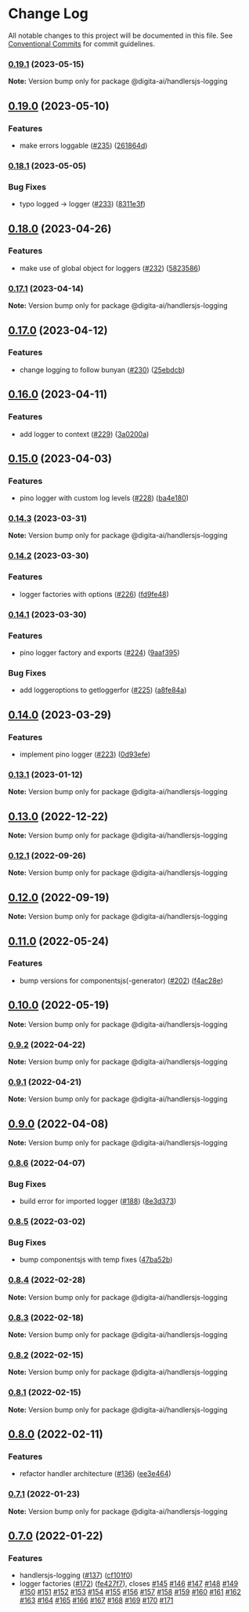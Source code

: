 # Change Log

All notable changes to this project will be documented in this file.
See [Conventional Commits](https://conventionalcommits.org) for commit guidelines.

### [0.19.1](https://github.com/digita-ai/handlersjs/compare/v0.19.0...v0.19.1) (2023-05-15)

**Note:** Version bump only for package @digita-ai/handlersjs-logging





## [0.19.0](https://github.com/digita-ai/handlersjs/compare/v0.18.1...v0.19.0) (2023-05-10)


### **Features**

* make errors loggable ([#235](https://github.com/digita-ai/handlersjs/issues/235)) ([261864d](https://github.com/digita-ai/handlersjs/commit/261864d3bd2dc1c05f74d9117920fb3145d7850f))



### [0.18.1](https://github.com/digita-ai/handlersjs/compare/v0.18.0...v0.18.1) (2023-05-05)


### **Bug Fixes**

* typo logged -> logger ([#233](https://github.com/digita-ai/handlersjs/issues/233)) ([8311e3f](https://github.com/digita-ai/handlersjs/commit/8311e3f0dd291362f76e9112e597e5873b4879d3))



## [0.18.0](https://github.com/digita-ai/handlersjs/compare/v0.17.1...v0.18.0) (2023-04-26)


### **Features**

* make use of global object for loggers ([#232](https://github.com/digita-ai/handlersjs/issues/232)) ([5823586](https://github.com/digita-ai/handlersjs/commit/5823586cd9b886a08d5000de1df8fc756c1edd1b))



### [0.17.1](https://github.com/digita-ai/handlersjs/compare/v0.17.0...v0.17.1) (2023-04-14)

**Note:** Version bump only for package @digita-ai/handlersjs-logging





## [0.17.0](https://github.com/digita-ai/handlersjs/compare/v0.16.0...v0.17.0) (2023-04-12)


### **Features**

* change logging to follow bunyan ([#230](https://github.com/digita-ai/handlersjs/issues/230)) ([25ebdcb](https://github.com/digita-ai/handlersjs/commit/25ebdcb5f2beb0ae8cdc03e6064db907964f58c4))



## [0.16.0](https://github.com/digita-ai/handlersjs/compare/v0.15.0...v0.16.0) (2023-04-11)


### **Features**

* add logger to context ([#229](https://github.com/digita-ai/handlersjs/issues/229)) ([3a0200a](https://github.com/digita-ai/handlersjs/commit/3a0200a8a402e9d381c2d3f58d14c28ba00b690a))



## [0.15.0](https://github.com/digita-ai/handlersjs/compare/v0.14.3...v0.15.0) (2023-04-03)


### **Features**

* pino logger with custom log levels ([#228](https://github.com/digita-ai/handlersjs/issues/228)) ([ba4e180](https://github.com/digita-ai/handlersjs/commit/ba4e180387bcb5152615716eb30d78d7c61c896a))



### [0.14.3](https://github.com/digita-ai/handlersjs/compare/v0.14.2...v0.14.3) (2023-03-31)

**Note:** Version bump only for package @digita-ai/handlersjs-logging





### [0.14.2](https://github.com/digita-ai/handlersjs/compare/v0.14.1...v0.14.2) (2023-03-30)


### **Features**

* logger factories with options ([#226](https://github.com/digita-ai/handlersjs/issues/226)) ([fd9fe48](https://github.com/digita-ai/handlersjs/commit/fd9fe48f831818b43040f67a60d341437a5266b5))



### [0.14.1](https://github.com/digita-ai/handlersjs/compare/v0.14.0...v0.14.1) (2023-03-30)


### **Features**

* pino logger factory and exports ([#224](https://github.com/digita-ai/handlersjs/issues/224)) ([9aaf395](https://github.com/digita-ai/handlersjs/commit/9aaf3951490128a6565e2a58b87258810100f7a7))


### **Bug Fixes**

* add loggeroptions to getloggerfor ([#225](https://github.com/digita-ai/handlersjs/issues/225)) ([a8fe84a](https://github.com/digita-ai/handlersjs/commit/a8fe84aa04e4f0d4d165c349f35c807e4e7e150e))



## [0.14.0](https://github.com/digita-ai/handlersjs/compare/v0.13.1...v0.14.0) (2023-03-29)


### **Features**

* implement pino logger ([#223](https://github.com/digita-ai/handlersjs/issues/223)) ([0d93efe](https://github.com/digita-ai/handlersjs/commit/0d93efe302a2b7ad365c4ffdc54569a45b3506bf))



### [0.13.1](https://github.com/digita-ai/handlersjs/compare/v0.13.0...v0.13.1) (2023-01-12)

**Note:** Version bump only for package @digita-ai/handlersjs-logging





## [0.13.0](https://github.com/digita-ai/handlersjs/compare/v0.12.1...v0.13.0) (2022-12-22)

**Note:** Version bump only for package @digita-ai/handlersjs-logging





### [0.12.1](https://github.com/digita-ai/handlersjs/compare/v0.12.0...v0.12.1) (2022-09-26)

**Note:** Version bump only for package @digita-ai/handlersjs-logging





## [0.12.0](https://github.com/digita-ai/handlersjs/compare/v0.11.0...v0.12.0) (2022-09-19)

**Note:** Version bump only for package @digita-ai/handlersjs-logging





## [0.11.0](https://github.com/digita-ai/handlersjs/compare/v0.10.0...v0.11.0) (2022-05-24)


### **Features**

* bump versions for componentsjs(-generator) ([#202](https://github.com/digita-ai/handlersjs/issues/202)) ([f4ac28e](https://github.com/digita-ai/handlersjs/commit/f4ac28edfb97bc0ac7df477742ac85f195d51dcd))



## [0.10.0](https://github.com/digita-ai/handlersjs/compare/v0.9.2...v0.10.0) (2022-05-19)

**Note:** Version bump only for package @digita-ai/handlersjs-logging





### [0.9.2](https://github.com/digita-ai/handlersjs/compare/v0.9.1...v0.9.2) (2022-04-22)

**Note:** Version bump only for package @digita-ai/handlersjs-logging





### [0.9.1](https://github.com/digita-ai/handlersjs/compare/v0.9.0...v0.9.1) (2022-04-21)

**Note:** Version bump only for package @digita-ai/handlersjs-logging





## [0.9.0](https://github.com/digita-ai/handlersjs/compare/v0.8.6...v0.9.0) (2022-04-08)

**Note:** Version bump only for package @digita-ai/handlersjs-logging





### [0.8.6](https://github.com/digita-ai/handlersjs/compare/v0.8.5...v0.8.6) (2022-04-07)


### **Bug Fixes**

* build error for imported logger ([#188](https://github.com/digita-ai/handlersjs/issues/188)) ([8e3d373](https://github.com/digita-ai/handlersjs/commit/8e3d373991b2b297784f2427d70c64bcbaf932a1))



### [0.8.5](https://github.com/digita-ai/handlersjs/compare/v0.8.4...v0.8.5) (2022-03-02)


### **Bug Fixes**

* bump componentsjs with temp fixes  ([47ba52b](https://github.com/digita-ai/handlersjs/commit/47ba52b0b9d7455528a209e17842d24464aa6295))



### [0.8.4](https://github.com/digita-ai/handlersjs/compare/v0.8.3...v0.8.4) (2022-02-28)

**Note:** Version bump only for package @digita-ai/handlersjs-logging





### [0.8.3](https://github.com/digita-ai/handlersjs/compare/v0.8.2...v0.8.3) (2022-02-18)

**Note:** Version bump only for package @digita-ai/handlersjs-logging





### [0.8.2](https://github.com/digita-ai/handlersjs/compare/v0.8.1...v0.8.2) (2022-02-15)

**Note:** Version bump only for package @digita-ai/handlersjs-logging





### [0.8.1](https://github.com/digita-ai/handlersjs/compare/v0.8.0...v0.8.1) (2022-02-15)

**Note:** Version bump only for package @digita-ai/handlersjs-logging





## [0.8.0](https://github.com/digita-ai/handlersjs/compare/v0.7.1...v0.8.0) (2022-02-11)


### **Features**

* refactor handler architecture ([#136](https://github.com/digita-ai/handlersjs/issues/136)) ([ee3e464](https://github.com/digita-ai/handlersjs/commit/ee3e4643e0c2cf281cca26dfdd8dc9fff4a6ca58))



### [0.7.1](https://github.com/digita-ai/handlersjs/compare/v0.7.0...v0.7.1) (2022-01-23)

**Note:** Version bump only for package @digita-ai/handlersjs-logging





## [0.7.0](https://github.com/digita-ai/handlersjs/compare/v0.6.0...v0.7.0) (2022-01-22)


### **Features**

* handlersjs-logging ([#137](https://github.com/digita-ai/handlersjs/issues/137)) ([cf101f0](https://github.com/digita-ai/handlersjs/commit/cf101f02545ca7307e691dc12f69bdc4ad8b29c8))
* logger factories ([#172](https://github.com/digita-ai/handlersjs/issues/172)) ([fe427f7](https://github.com/digita-ai/handlersjs/commit/fe427f73ff5aded262d09b4cd33933279f7e95ae)), closes [#145](https://github.com/digita-ai/handlersjs/issues/145) [#146](https://github.com/digita-ai/handlersjs/issues/146) [#147](https://github.com/digita-ai/handlersjs/issues/147) [#148](https://github.com/digita-ai/handlersjs/issues/148) [#149](https://github.com/digita-ai/handlersjs/issues/149) [#150](https://github.com/digita-ai/handlersjs/issues/150) [#151](https://github.com/digita-ai/handlersjs/issues/151) [#152](https://github.com/digita-ai/handlersjs/issues/152) [#153](https://github.com/digita-ai/handlersjs/issues/153) [#154](https://github.com/digita-ai/handlersjs/issues/154) [#155](https://github.com/digita-ai/handlersjs/issues/155) [#156](https://github.com/digita-ai/handlersjs/issues/156) [#157](https://github.com/digita-ai/handlersjs/issues/157) [#158](https://github.com/digita-ai/handlersjs/issues/158) [#159](https://github.com/digita-ai/handlersjs/issues/159) [#160](https://github.com/digita-ai/handlersjs/issues/160) [#161](https://github.com/digita-ai/handlersjs/issues/161) [#162](https://github.com/digita-ai/handlersjs/issues/162) [#163](https://github.com/digita-ai/handlersjs/issues/163) [#164](https://github.com/digita-ai/handlersjs/issues/164) [#165](https://github.com/digita-ai/handlersjs/issues/165) [#166](https://github.com/digita-ai/handlersjs/issues/166) [#167](https://github.com/digita-ai/handlersjs/issues/167) [#168](https://github.com/digita-ai/handlersjs/issues/168) [#169](https://github.com/digita-ai/handlersjs/issues/169) [#170](https://github.com/digita-ai/handlersjs/issues/170) [#171](https://github.com/digita-ai/handlersjs/issues/171)
